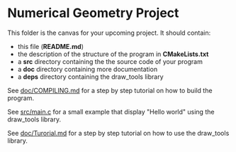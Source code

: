 Numerical Geometry Project
==========================

This folder is the canvas for your upcoming project.
It should contain:
 * this file (**README.md**)
 * the description of the structure of the program in **CMakeLists.txt**
 * a **src** directory containing the the source code of your program
 * a **doc** directory containing more documentation
 * a **deps** directory containing the draw_tools library

See [doc/COMPILING.md](doc/COMPILING.md) for a step by step tutorial on how to build the program.

See [src/main.c](src/main.c) for a small example that display "Hello world" using the draw_tools library.

See [doc/Turorial.md](doc/Turorial.md) for a step by step tutorial on how to use the draw_tools library.
